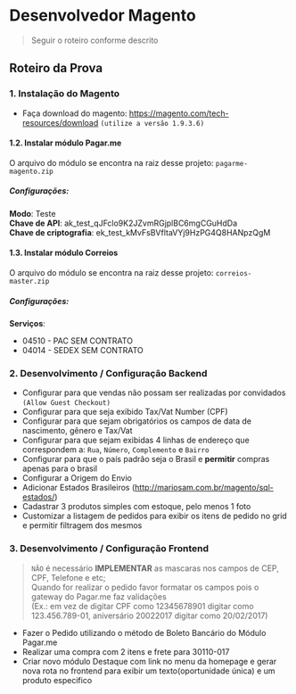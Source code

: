 # Desenvolvedor Magento

> Seguir o roteiro conforme descrito

## Roteiro da Prova

### 1. Instalação do Magento

- Faça download do magento: https://magento.com/tech-resources/download `(utilize a versão 1.9.3.6)`  

#### 1.2. Instalar módulo Pagar.me

O arquivo do módulo se encontra na raiz desse projeto: `pagarme-magento.zip`

##### Configurações:

>>>
**Modo**: Teste  
**Chave de API**: ak_test_qJFclo9K2JZvmRGjplBC6mgCGuHdDa  
**Chave de criptografia**: ek_test_kMvFsBVfltaVYj9HzPG4Q8HANpzQgM  
>>>

#### 1.3. Instalar módulo Correios

O arquivo do módulo se encontra na raiz desse projeto: `correios-master.zip`

##### Configurações:

>>>
**Serviços**: 
- 04510 - PAC SEM CONTRATO
- 04014 - SEDEX SEM CONTRATO
>>>

### 2. Desenvolvimento / Configuração Backend

- Configurar para que vendas não possam ser realizadas por convidados `(Allow Guest Checkout)`
- Configurar para que seja exibido Tax/Vat Number (CPF)
- Configurar para que sejam obrigatórios os campos de data de nascimento, gênero e Tax/Vat
- Configurar para que sejam exibidas 4 linhas de endereço que correspondem a: `Rua`, `Número`, `Complemento` e `Bairro`
- Configurar para que o país padrão seja o Brasil e **permitir** compras apenas para o brasil
- Configurar a Origem do Envio
- Adicionar Estados Brasileiros (http://mariosam.com.br/magento/sql-estados/)
- Cadastrar 3 produtos simples com estoque, pelo menos 1 foto 
- Customizar a listagem de pedidos para exibir os itens de pedido no grid e permitir filtragem dos mesmos

### 3. Desenvolvimento / Configuração Frontend

> `NÃO` é necessário **IMPLEMENTAR** as mascaras nos campos de CEP, CPF, Telefone e etc;  
> Quando for realizar o pedido favor formatar os campos pois o gateway do Pagar.me faz validações   
> (Ex.: em vez de digitar CPF como 12345678901 digitar como 123.456.789-01, aniversário 20022017 digitar como 20/02/2017)

- Fazer o Pedido utilizando o método de Boleto Bancário do Módulo Pagar.me
- Realizar uma compra com 2 itens e frete para 30110-017
- Criar novo módulo Destaque com link no menu da homepage e gerar nova rota no frontend para exibir um texto(oportunidade única) e um produto especifico

